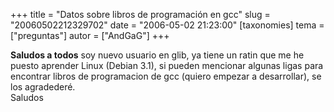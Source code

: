 +++
title = "Datos sobre libros de programación en gcc"
slug = "20060502212329702"
date = "2006-05-02 21:23:00"
[taxonomies]
tema = ["preguntas"]
autor = ["AndGaG"]
+++

  
**Saludos a todos** soy nuevo usuario en glib, ya tiene un ratin que me
he puesto aprender Linux (Debian 3.1), si pueden mencionar algunas ligas
para encontrar libros de programacion de gcc (quiero empezar a
desarrollar), se los agradederé.  
Saludos

